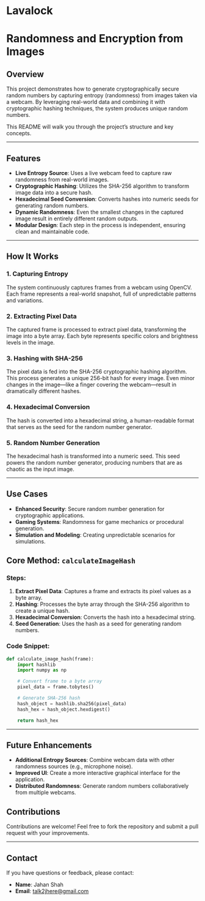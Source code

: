 # Lavalock

# Randomness and Encryption from Images

## Overview
This project demonstrates how to generate cryptographically secure random numbers by capturing entropy (randomness) from images taken via a webcam. By leveraging real-world data and combining it with cryptographic hashing techniques, the system produces unique random numbers. 

This README will walk you through the project’s structure and  key concepts. 

---

## Features
- **Live Entropy Source**: Uses a live webcam feed to capture raw randomness from real-world images.
- **Cryptographic Hashing**: Utilizes the SHA-256 algorithm to transform image data into a secure hash.
- **Hexadecimal Seed Conversion**: Converts hashes into numeric seeds for generating random numbers.
- **Dynamic Randomness**: Even the smallest changes in the captured image result in entirely different random outputs.
- **Modular Design**: Each step in the process is independent, ensuring clean and maintainable code.

---

## How It Works

### 1. Capturing Entropy
The system continuously captures frames from a webcam using OpenCV. Each frame represents a real-world snapshot, full of unpredictable patterns and variations.

### 2. Extracting Pixel Data
The captured frame is processed to extract pixel data, transforming the image into a byte array. Each byte represents specific colors and brightness levels in the image.

### 3. Hashing with SHA-256
The pixel data is fed into the SHA-256 cryptographic hashing algorithm. This process generates a unique 256-bit hash for every image. Even minor changes in the image—like a finger covering the webcam—result in dramatically different hashes.

### 4. Hexadecimal Conversion
The hash is converted into a hexadecimal string, a human-readable format that serves as the seed for the random number generator.

### 5. Random Number Generation
The hexadecimal hash is transformed into a numeric seed. This seed powers the random number generator, producing numbers that are as chaotic as the input image.

---

## Use Cases
- **Enhanced Security**: Secure random number generation for cryptographic applications.
- **Gaming Systems**: Randomness for game mechanics or procedural generation.
- **Simulation and Modeling**: Creating unpredictable scenarios for simulations.
  
## Core Method: `calculateImageHash`
### Steps:
1. **Extract Pixel Data**: Captures a frame and extracts its pixel values as a byte array.
2. **Hashing**: Processes the byte array through the SHA-256 algorithm to create a unique hash.
3. **Hexadecimal Conversion**: Converts the hash into a hexadecimal string.
4. **Seed Generation**: Uses the hash as a seed for generating random numbers.

### Code Snippet:
```python
def calculate_image_hash(frame):
    import hashlib
    import numpy as np

    # Convert frame to a byte array
    pixel_data = frame.tobytes()

    # Generate SHA-256 hash
    hash_object = hashlib.sha256(pixel_data)
    hash_hex = hash_object.hexdigest()

    return hash_hex
```

---

## Future Enhancements
- **Additional Entropy Sources**: Combine webcam data with other randomness sources (e.g., microphone noise).
- **Improved UI**: Create a more interactive graphical interface for the application.
- **Distributed Randomness**: Generate random numbers collaboratively from multiple webcams.

## Contributions
Contributions are welcome! Feel free to fork the repository and submit a pull request with your improvements.

---

## Contact
If you have questions or feedback, please contact:
- **Name**: Jahan Shah
- **Email**: talk2jhere@gmail.com

